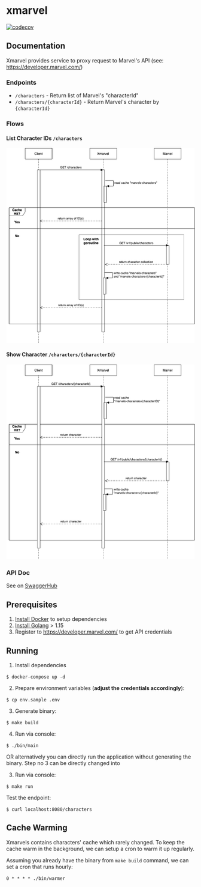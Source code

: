 # xmarvel

[![codecov](https://codecov.io/gh/ivantedja/xmarvel/branch/master/graph/badge.svg)](https://codecov.io/gh/ivantedja/xmarvel)

## Documentation

Xmarvel provides service to proxy request to Marvel's API (see: https://developer.marvel.com/)

### Endpoints

- `/characters` - Return list of Marvel's "characterId"
- `/characters/{characterId}` - Return Marvel's character by `{characterId}`

### Flows

#### List Character IDs `/characters`

![List Character IDs](https://github.com/ivantedja/xmarvel/blob/master/docs/flows/xmarvels-List.png)

#### Show Character `/characters/{characterId}`

![Show Character](https://github.com/ivantedja/xmarvel/blob/master/docs/flows/xmarvels-Show.png)

### API Doc

See on [SwaggerHub](https://app.swaggerhub.com/apis/ivantedja/Xmarvel/1.0.0)

## Prerequisites

1. [Install Docker](https://docs.docker.com/engine/install/) to setup dependencies
2. [Install Golang](https://golang.org/dl/) > 1.15
3. Register to https://developer.marvel.com/ to get API credentials

## Running

1. Install dependencies
```
$ docker-compose up -d
```

2. Prepare environment variables (**adjust the credentials accordingly**):
```
$ cp env.sample .env
```

3. Generate binary:
```
$ make build
```

4. Run via console:
```
$ ./bin/main
```

OR alternatively you can directly run the application without generating the binary. Step no 3 can be directly changed into

3. Run via console:
```
$ make run
```

Test the endpoint:
```
$ curl localhost:8080/characters
```

## Cache Warming

Xmarvels contains characters' cache which rarely changed.
To keep the cache warm in the background, we can setup a cron to warm it up regularly.

Assuming you already have the binary from `make build` command, we can set a cron that runs hourly:

```
0 * * * * ./bin/warmer
```
